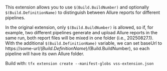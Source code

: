 This extension allows you to use `$(Build.BuildNumber)` and optionally `$(Build.DefinitionName)` to distinguish between Allure reports for different pipelines. 

In the original extension, only `$(Build.BuildNumber)` is allowed, so if, for example, two different pipelines generate and upload Allure reports in the same run, both report files will be mixed in one folder (i.e., 20250827.1). With the additional `$(Build.DefinitionName)` variable, we can set baseUrl to https://some-url/$(Build.DefinitionName)/$(Build.BuildNumber), so each pipeline will have its own Allure folder.

Build with:
`tfx extension create --manifest-globs vss-extension.json`
